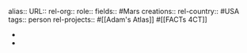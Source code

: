 alias::
URL::
rel-org::
role::
fields:: #Mars
creations::
rel-country:: #USA
tags:: person
rel-projects:: #[[Adam's Atlas]] #[[FACTs 4CT]]



-
-
